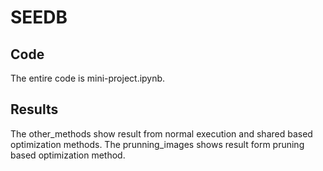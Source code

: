 # SEEDB
## Code
The entire code is mini-project.ipynb. 

## Results
The other_methods show result from normal execution and shared based optimization methods. 
The prunning_images shows result form pruning based optimization method. 
